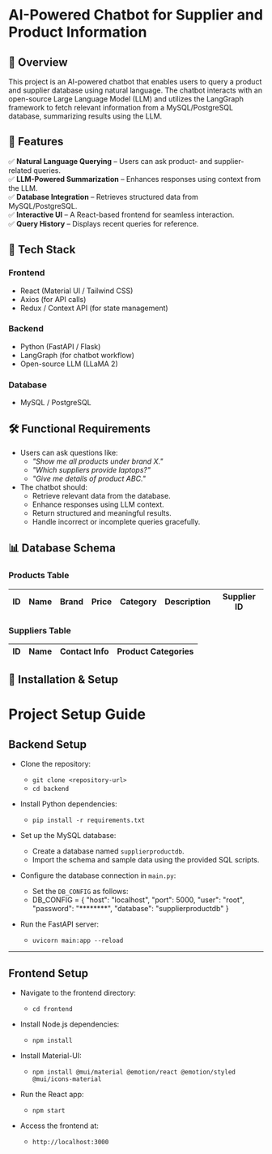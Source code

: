 # AI-Powered Chatbot for Supplier and Product Information  

## 📌 Overview  
This project is an AI-powered chatbot that enables users to query a product and supplier database using natural language. The chatbot interacts with an open-source Large Language Model (LLM) and utilizes the LangGraph framework to fetch relevant information from a MySQL/PostgreSQL database, summarizing results using the LLM.  

## 🎯 Features  
✅ **Natural Language Querying** – Users can ask product- and supplier-related queries.  
✅ **LLM-Powered Summarization** – Enhances responses using context from the LLM.  
✅ **Database Integration** – Retrieves structured data from MySQL/PostgreSQL.  
✅ **Interactive UI** – A React-based frontend for seamless interaction.  
✅ **Query History** – Displays recent queries for reference.  

## 🚀 Tech Stack  
### **Frontend**  
- React (Material UI / Tailwind CSS)  
- Axios (for API calls)  
- Redux / Context API (for state management)  

### **Backend**  
- Python (FastAPI / Flask)  
- LangGraph (for chatbot workflow)  
- Open-source LLM (LLaMA 2) 

### **Database**  
- MySQL / PostgreSQL  

## 🛠️ Functional Requirements  
- Users can ask questions like:  
  - _"Show me all products under brand X."_  
  - _"Which suppliers provide laptops?"_  
  - _"Give me details of product ABC."_  
- The chatbot should:  
  - Retrieve relevant data from the database.  
  - Enhance responses using LLM context.  
  - Return structured and meaningful results.  
  - Handle incorrect or incomplete queries gracefully.  

## 📊 Database Schema  
### **Products Table**  
| ID  | Name  | Brand  | Price  | Category  | Description  | Supplier ID  |
|-----|------|--------|--------|-----------|--------------|-------------|

### **Suppliers Table**  
| ID  | Name  | Contact Info  | Product Categories  |
|-----|------|--------------|--------------------|

## 📌 Installation & Setup  

# Project Setup Guide  

## Backend Setup  

- Clone the repository:  
  - `git clone <repository-url>`  
  - `cd backend`  

- Install Python dependencies:  
  - `pip install -r requirements.txt`  

- Set up the MySQL database:  
  - Create a database named `supplierproductdb`.  
  - Import the schema and sample data using the provided SQL scripts.  

- Configure the database connection in `main.py`:  
  - Set the `DB_CONFIG` as follows:
  - DB_CONFIG = {
    "host": "localhost",
    "port": 5000,
    "user": "root",
    "password": "********",
    "database": "supplierproductdb"
}



- Run the FastAPI server:  
  - `uvicorn main:app --reload`  

---

## Frontend Setup  

- Navigate to the frontend directory:  
  - `cd frontend`  

- Install Node.js dependencies:  
  - `npm install`  

- Install Material-UI:  
  - `npm install @mui/material @emotion/react @emotion/styled @mui/icons-material`  

- Run the React app:  
  - `npm start`  

- Access the frontend at:  
  - `http://localhost:3000`  



